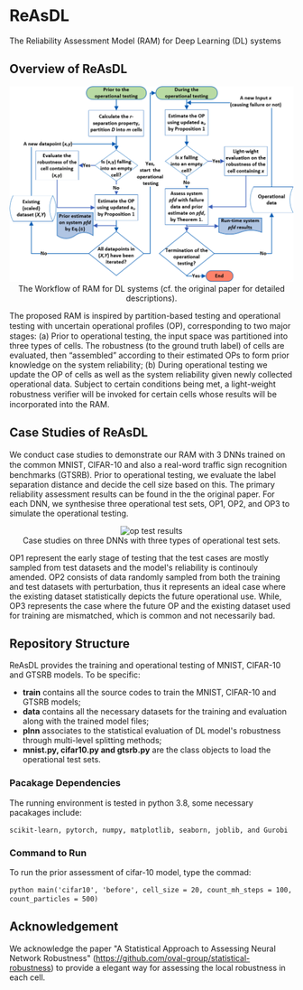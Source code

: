 # ReAsDL
The Reliability Assessment Model (RAM) for Deep Learning (DL) systems  
## Overview of ReAsDL

<p align="center">
  <img src="images/fig_workflow.png" width="600" alt="RAM work flow">
  <br />
  The Workflow of RAM for DL systems (cf. the original paper for detailed descriptions).
  <br />
</p>


The proposed RAM is inspired by partition-based testing and operational testing with uncertain operational proﬁles (OP), corresponding to two major stages: (a) Prior to operational testing, the input space was partitioned into three types of cells. The robustness (to the ground truth label) of cells are evaluated, then “assembled” according to their estimated OPs to form prior knowledge on the system reliability; (b) During operational testing we update the OP of cells as well as the system reliability given newly collected operational data. Subject to certain conditions being met, a light-weight robustness veriﬁer will be invoked for certain cells whose results will be incorporated into the RAM.

## Case Studies of ReAsDL

We conduct case studies to demonstrate our RAM with 3 DNNs trained on the common MNIST, CIFAR-10 and also a real-word traﬃc sign recognition benchmarks (GTSRB). Prior to operational testing, we evaluate the label separation distance and decide the cell size based on this. The primary reliability assessment results can be found in the the original paper. For each DNN, we synthesise three operational test sets, OP1, OP2, and OP3 to simulate the operational testing.

<p align="center">
  <img src="images/op_test.jpg" width="800" alt="op test results">
  <br />
  Case studies on three DNNs with three types of operational test sets.
  <br />
</p>

OP1 represent the early stage of testing that the test cases are mostly sampled from test datasets and the model's reliability is continouly amended. OP2 consists of data randomly sampled from both the training and test datasets with perturbation, thus it represents an ideal case where the existing dataset statistically depicts the future operational use. While, OP3 represents the case where the future OP and the existing dataset used for training are mismatched, which is common and not necessarily bad.

## Repository Structure

ReAsDL provides the training and operational testing of MNIST, CIFAR-10 and GTSRB models. To be specific:

* **train** contains all the source codes to train the MNIST, CIFAR-10 and GTSRB models;
* **data** contains all the necessary datasets for the training and evaluation along with the trained model files;
* **plnn** associates to the statistical evaluation of DL model's robustness through multi-level splitting methods;
* **mnist.py, cifar10.py and gtsrb.py** are the class objects to load the operational test sets.


### Pacakage Dependencies 

The running environment is tested in python 3.8, some necessary pacakages include:

```
scikit-learn, pytorch, numpy, matplotlib, seaborn, joblib, and Gurobi
```

### Command to Run

To run the prior assessment of cifar-10 model, type the commad:
```
python main('cifar10', 'before', cell_size = 20, count_mh_steps = 100, count_particles = 500)
```

## Acknowledgement 

We acknowledge the paper "A Statistical Approach to Assessing Neural Network Robustness" (https://github.com/oval-group/statistical-robustness) to provide a elegant way for assessing the local robustness in each cell.

